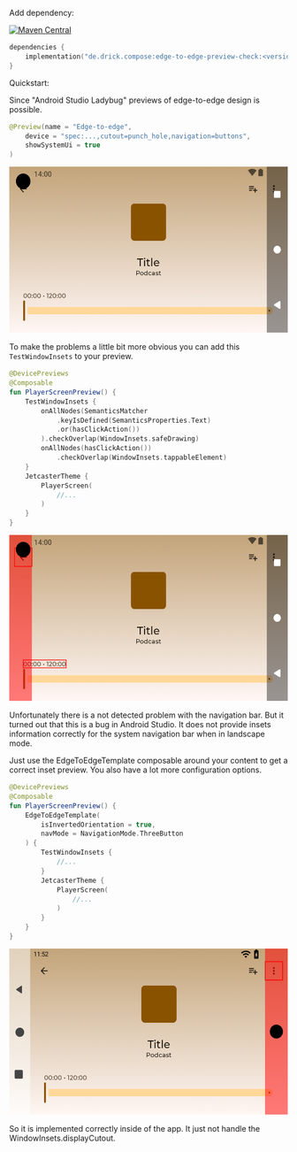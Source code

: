 Add dependency:

[![Maven Central](https://img.shields.io/maven-central/v/de.drick.compose/edge-to-edge-preview-check.svg)](https://mvnrepository.com/artifact/de.drick.compose/edge-to-edge-preview-check)

```kotlin
dependencies {
    implementation("de.drick.compose:edge-to-edge-preview-check:<version>")
}
```

Quickstart:

Since "Android Studio Ladybug" previews of edge-to-edge design is possible. 
```kotlin
@Preview(name = "Edge-to-edge",
    device = "spec:...,cutout=punch_hole,navigation=buttons",
    showSystemUi = true
)
```
<img src="../docu/preview_check_sample_ladybug.png" alt="" style="height: 300px;" />

To make the problems a little bit more obvious you can add this `TestWindowInsets` to your preview.

```kotlin
@DevicePreviews
@Composable
fun PlayerScreenPreview() {
    TestWindowInsets {
        onAllNodes(SemanticsMatcher
            .keyIsDefined(SemanticsProperties.Text)
            .or(hasClickAction())
        ).checkOverlap(WindowInsets.safeDrawing)
        onAllNodes(hasClickAction())
            .checkOverlap(WindowInsets.tappableElement)
    }
    JetcasterTheme {
        PlayerScreen(
            //...
        )
    }
}
```
<img src="../docu/preview_check_sample_ladybug_overlap.png" alt="" style="height: 300px;" />

Unfortunately there is a not detected problem with the navigation bar. But it turned out that this is a bug in Android Studio. It does not provide insets information correctly for the system navigation bar when in landscape mode.

Just use the EdgeToEdgeTemplate composable around your content to get a correct inset preview. You also have a lot more configuration options.


```kotlin
@DevicePreviews
@Composable
fun PlayerScreenPreview() {
    EdgeToEdgeTemplate(
        isInvertedOrientation = true,
        navMode = NavigationMode.ThreeButton
    ) {
        TestWindowInsets {
            //...
        }
        JetcasterTheme {
            PlayerScreen(
                //...
            )
        }
    }
}
```
<img src="../docu/preview_check_sample_overlap.png" alt="" style="height: 300px;" />

So it is implemented correctly inside of the app. It just not handle the WindowInsets.displayCutout. 
